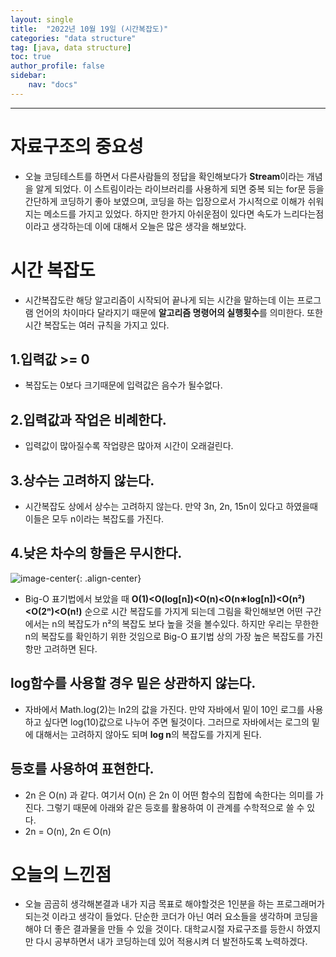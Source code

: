 ```yaml
---
layout: single
title:  "2022년 10월 19일 (시간복잡도)"
categories: "data structure"
tag: [java, data structure]
toc: true
author_profile: false
sidebar:
    nav: "docs"
---
```

* * *

# 자료구조의 중요성
* 오늘 코딩테스트를 하면서 다른사람들의 정답을 확인해보다가 **Stream**이라는 개념을 알게 되었다. 이 스트림이라는 라이브러리를 사용하게 되면 중복 되는 for문 등을 간단하게 코딩하기 좋아 보였으며, 코딩을 하는 입장으로서 가시적으로 이해가 쉬워지는 메소드를 가지고 있었다. 하지만 한가지 아쉬운점이 있다면 속도가 느리다는점이라고 생각하는데 이에 대해서 오늘은 많은 생각을 해보았다.

# 시간 복잡도
* 시간복잡도란 해당 알고리즘이 시작되어 끝나게 되는 시간을 말하는데 이는 프로그램 언어의 차이마다 달라지기 때문에 **알고리즘 명령어의 실행횟수**를 의미한다. 또한 시간 복잡도는 여러 규칙을 가지고 있다.

## 1.입력값 >= 0 
* 복잡도는 0보다 크기때문에 입력값은 음수가 될수없다.

## 2.입력값과 작업은 비례한다.
* 입력값이 많아질수록 작업량은 많아져 시간이 오래걸린다.

## 3.상수는 고려하지 않는다.
* 시간복잡도 상에서 상수는 고려하지 않는다. 만약 3n, 2n, 15n이 있다고 하였을때 이들은 모두 n이라는 복잡도를 가진다.

## 4.낮은 차수의 항들은 무시한다.
![image-center](D:\자료구조/빅오.png){: .align-center}
* Big-O 표기법에서 보았을 때 **O(1)<O(log[n])<O(n)<O(n∗log[n])<O(n²)<O(2ⁿ)<O(n!)** 순으로 시간 복잡도를 가지게 되는데 그림을 확인해보면 어떤 구간에서는 n의 복잡도가 n²의 복잡도 보다 높을 것을 볼수있다. 하지만 우리는 무한한 n의 복잡도를 확인하기 위한 것임으로 Big-O 표기법 상의 가장 높은 복잡도를 가진 항만 고려하면 된다.

## log함수를 사용할 경우 밑은 상관하지 않는다.
* 자바에서 Math.log(2)는 ln2의 값을 가진다. 만약 자바에서 밑이 10인 로그를 사용하고 싶다면 log(10)값으로 나누어 주면 될것이다. 그러므로 자바에서는 로그의 밑에 대해서는 고려하지 않아도 되며 **log n**의 복잡도를 가지게 된다.

## 등호를 사용하여 표현한다.
* 2n 은 O(n) 과 같다. 여기서 O(n) 은 2n 이 어떤 함수의 집합에 속한다는 의미를 가진다. 그렇기 때문에 아래와 같은 등호를 활용하여 이 관계를 수학적으로 쓸 수 있다.
* 2n = O(n),  2n ∈ O(n)

# 오늘의 느낀점
* 오늘 곰곰히 생각해본결과 내가 지금 목표로 해야할것은 1인분을 하는 프로그래머가 되는것 이라고 생각이 들었다. 단순한 코더가 아닌 여러 요소들을 생각하며 코딩을 해야 더 좋은 결과물을 만들 수 있을 것이다. 대학교시절 자료구조를 등한시 하였지만 다시 공부하면서 내가 코딩하는데 있어 적용시켜 더 발전하도록 노력하겠다.